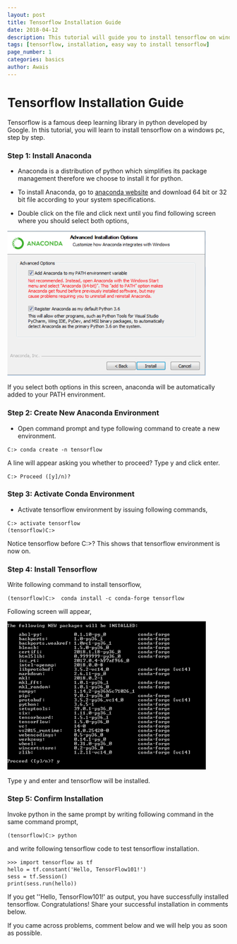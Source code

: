 ```yaml
---
layout: post
title: Tensorflow Installation Guide 
date: 2018-04-12 
description: This tutorial will guide you to install tensorflow on windows computer. Installation will be as easy as 1,2,3. Click to see details.
tags: [tensorflow, installation, easy way to install tensorflow]
page_number: 1
categories: basics
author: Awais
---
```


# Tensorflow Installation Guide
Tensorflow is a famous deep learning library in python developed by Google. In this tutorial, you will learn to install tensorflow on a windows pc, step by step. 

### Step 1: Install Anaconda 
*  Anaconda is a distribution of python which simplifies its package management therefore we choose to install it for python.

* To install Anaconda, go to [anaconda website](https://www.anaconda.com/download/#windows) and download 64 bit or 32 bit file according to your system specifications. 

* Double  click on the file and click next until you find following screen where you should select both options,

<img src="https://raw.githubusercontent.com/awaisrauf/ashwath/master/_posts/images/1_fig1.PNG" alt="Select both options." style="width: 450px;"/>

If you select both options in this screen, anaconda will be automatically added to your PATH environment.

### Step 2: Create New Anaconda Environment 
* Open command prompt and type following command to create a new environment. 

```console
C:> conda create -n tensorflow 
```
A line will appear asking you whether to proceed? Type y and click enter.
```console
C:> Proceed ([y]/n)?  
```

### Step 3: Activate Conda Environment 
* Activate tensorflow environment by issuing following commands,

```console
C:> activate tensorflow
(tensorflow)C:>  
```

Notice tensorflow before C:>? This shows that tensorflow environment is now on.

### Step 4: Install Tensorflow
Write following command to install tensorflow,

```console
(tensorflow)C:>  conda install -c conda-forge tensorflow 
```

Following screen will appear,

<img src="https://raw.githubusercontent.com/awaisrauf/ashwath/master/_posts/images/1_fig2.PNG" alt="command prompt when you install tensorflow." style="width: 450px;"/>

Type y and enter and tensorflow will be installed.
### Step 5: Confirm Installation 
Invoke python in the same prompt by writing following command in the same command prompt,

```console
(tensorflow)C:> python 
```

and write following tensorflow code to test tensorflow installation.

```console
>>> import tensorflow as tf
hello = tf.constant('Hello, TensorFlow101!')
sess = tf.Session()
print(sess.run(hello)) 
```

If you get ''Hello, TensorFlow101!' as output, you have successfully installed tensorflow. Congratulations! Share your successful installation in comments below. 

If you came across problems, comment below and we will help you as soon as possible.

